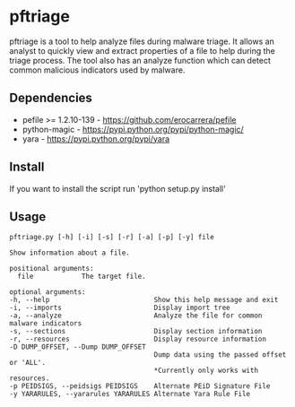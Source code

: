 # pftriage

pftriage is a tool to help analyze files during malware triage. It allows an analyst to quickly 
view and extract properties of a file to help during the triage process. The tool also has an
analyze function which can detect common malicious indicators used by malware.

Dependencies
-----

 * pefile >= 1.2.10-139 - https://github.com/erocarrera/pefile
 * python-magic - https://pypi.python.org/pypi/python-magic/
 * yara - https://pypi.python.org/pypi/yara
 
 
Install 
-----

If you want to install the script run 'python setup.py install' 

Usage
-----
```
pftriage.py [-h] [-i] [-s] [-r] [-a] [-p] [-y] file

Show information about a file.  
  
positional arguments:  
  file            The target file.  
  
optional arguments:    
-h, --help                          Show this help message and exit  
-i, --imports                       Display import tree  
-a, --analyze                       Analyze the file for common malware indicators  
-s, --sections                      Display section information  
-r, --resources                     Display resource information   
-D DUMP_OFFSET, --Dump DUMP_OFFSET
                                    Dump data using the passed offset or 'ALL'.   
                                    *Currently only works with resources. 
-p PEIDSIGS, --peidsigs PEIDSIGS    Alternate PEiD Signature File 
-y YARARULES, --yararules YARARULES Alternate Yara Rule File 
 ```
 
 
  
